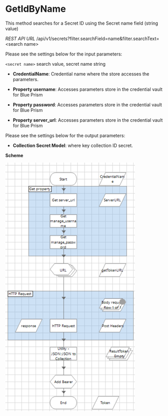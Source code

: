[title]: # (GetIdByName)
[tags]: # (getidbyname)
[priority]: # (202)
# GetIdByName

This method searches for a Secret ID using the Secret name field (string value)

*REST API
URL* /api/v1/secrets?filter.searchField=name&filter.searchText=\<search name\>

Please see the settings below for the input parameters:

`<secret name>` search value, secret name string

   * __CredentialName__: Credential name where the store accesses the parameters.

   * __Property username__: Accesses parameters store in the credential vault for Blue Prism

   * __Property password__: Accesses parameters store in the credential vault for Blue Prism

   * __Property server_url__: Accesses parameters store in the credential vault for Blue Prism

Please see the settings below for the output parameters:

   * __Collection Secret Model__: where key collection ID secret.

__Scheme__

   ![GetIdByNameAndTemplate](../images/7.png)
